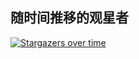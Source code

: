 ## 随时间推移的观星者

[![Stargazers over time](https://starchart.cc/buiawpkgew1/At.svg)](https://starchart.cc/buiawpkgew1/At)
